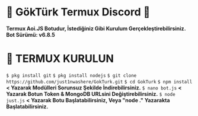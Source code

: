 # 💙 GökTürk Termux Discord 💙
**Termux Aoi.JS Botudur, İstediğiniz Gibi Kurulum Gerçekleştirebilirsiniz.**
**Bot Sürümü: v6.8.5**

# 🎄 TERMUX KURULUN
`$ pkg install git`
`$ pkg install nodejs`
`$ git clone https://github.com/just1nwashere/GokTurk.git`
`$ cd GokTurk`
`$ npm install` **< Yazarak Modülleri Sorunsuz Şekilde İndirebilirsiniz.**
`$ nano bot.js` **< Yazarak Botun Token & MongoDB URLsini Değiştirebilirsiniz.**
`$ node just.js` **< Yazarak Botu Başlatabilirsiniz, Veya "node ." Yazarakta Başlatabilirsiniz.**
